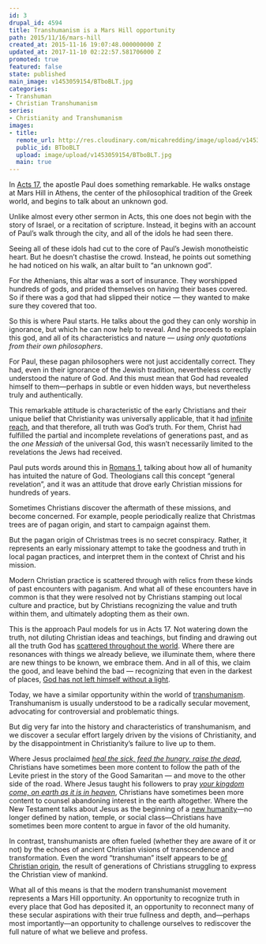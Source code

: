 ```yaml
---
id: 3
drupal_id: 4594
title: Transhumanism is a Mars Hill opportunity
path: 2015/11/16/mars-hill
created_at: 2015-11-16 19:07:48.000000000 Z
updated_at: 2017-11-10 02:22:57.581706000 Z
promoted: true
featured: false
state: published
main_image: v1453059154/BTboBLT.jpg
categories:
- Transhuman
- Christian Transhumanism
series:
- Christianity and Transhumanism
images:
- title: 
  remote_url: http://res.cloudinary.com/micahredding/image/upload/v1453059154/BTboBLT.jpg
  public_id: BTboBLT
  upload: image/upload/v1453059154/BTboBLT.jpg
  main: true
---
```

In [Acts 17](https://www.biblegateway.com/passage/?search=Acts+17:16-34), the apostle Paul does something remarkable. He walks onstage at Mars Hill in Athens, the center of the philosophical tradition of the Greek world, and begins to talk about an unknown god.

Unlike almost every other sermon in Acts, this one does not begin with the story of Israel, or a recitation of scripture. Instead, it begins with an account of Paul’s walk through the city, and all of the idols he had seen there.

Seeing all of these idols had cut to the core of Paul’s Jewish monotheistic heart. But he doesn’t chastise the crowd. Instead, he points out something he had noticed on his walk, an altar built to “an unknown god”. 

For the Athenians, this altar was a sort of insurance. They worshipped hundreds of gods, and prided themselves on having their bases covered. So if there was a god that had slipped their notice — they wanted to make sure they covered that too.

So this is where Paul starts. He talks about the god they can only worship in ignorance, but which he can now help to reveal. And he proceeds to explain this god, and all of its characteristics and nature — *using only quotations from their own philosophers*.

For Paul, these pagan philosophers were not just accidentally correct. They had, even in their ignorance of the Jewish tradition, nevertheless correctly understood the nature of God. And this must mean that God had revealed himself to them—perhaps in subtle or even hidden ways, but nevertheless truly and authentically.

This remarkable attitude is characteristic of the early Christians and their unique belief that Christianity was universally applicable, that it had [infinite reach](http://micahredding.com/blog/2015/08/07/infinite-morality-jesus), and that therefore, all truth was God’s truth. For them, Christ had fulfilled the partial and incomplete revelations of generations past, and as the *one Messiah* of the universal God, this wasn’t necessarily limited to the revelations the Jews had received.

Paul puts words around this in [Romans 1](https://www.biblegateway.com/passage/?search=Romans+1%3A19-20&version=NRSV), talking about how all of humanity has intuited the nature of God. Theologians call this concept “general revelation”, and it was an attitude that drove early Christian missions for hundreds of years.

Sometimes Christians discover the aftermath of these missions, and become concerned. For example, people periodically realize that Christmas trees are of pagan origin, and start to campaign against them. 

But the pagan origin of Christmas trees is no secret conspiracy. Rather, it represents an early missionary attempt to take the goodness and truth in local pagan practices, and interpret them in the context of Christ and his mission. 

Modern Christian practice is scattered through with relics from these kinds of past encounters with paganism. And what all of these encounters have in common is that they were resolved not by Christians stamping out local culture and practice, but by Christians recognizing the value and truth within them, and ultimately adopting them as their own.

This is the approach Paul models for us in Acts 17. Not watering down the truth, not diluting Christian ideas and teachings, but finding and drawing out all the truth God has [scattered throughout the world](https://www.biblegateway.com/passage/?search=Acts+17%3A26-28&version=NIV). Where there are resonances with things we already believe, we illuminate them, where there are new things to be known, we embrace them. And in all of this, we claim the good, and leave behind the bad — recognizing that even in the darkest of places, [God has not left himself without a light](https://www.biblegateway.com/passage/?search=Acts+14%3A17&version=NIV).

Today, we have a similar opportunity within the world of [transhumanism](http://micahredding.com/blog/2015/02/27/what-transhumanism-and-why-should-christians-care). Transhumanism is usually understood to be a radically secular movement, advocating for controversial and problematic things. 

But dig very far into the history and characteristics of transhumanism, and we discover a secular effort largely driven by the visions of Christianity, and by the disappointment in Christianity’s failure to live up to them. 

Where Jesus proclaimed *[heal the sick, feed the hungry, raise the dead](https://www.biblegateway.com/passage/?search=Matthew+10:8)*, Christians have sometimes been more content to follow the path of the Levite priest in the story of the Good Samaritan — and move to the other side of the road. Where Jesus taught his followers to pray *[your kingdom come, on earth as it is in heaven](https://www.biblegateway.com/passage/?search=Matthew+6%3A10&version=ESV)*, Christians have sometimes been more content to counsel abandoning interest in the earth altogether. Where the New Testament talks about Jesus as the beginning of a [new humanity](https://www.biblegateway.com/passage/?search=Ephesians+2%3A15&version=NIV)—no longer defined by nation, temple, or social class—Christians have sometimes been more content to argue in favor of the old humanity.

In contrast, transhumanists are often fueled (whether they are aware of it or not) by the echoes of ancient Christian visions of transcendence and transformation. Even the word “transhuman” itself appears to be [of Christian origin](http://micahredding.com/blog/2015/11/02/the-word-transhumanist), the result of generations of Christians struggling to express the Christian view of mankind.

What all of this means is that the modern transhumanist movement represents a Mars Hill opportunity. An opportunity to recognize truth in every place that God has deposited it, an opportunity to reconnect many of these secular aspirations with their true fullness and depth, and—perhaps most importantly—an opportunity to challenge ourselves to rediscover the full nature of what we believe and profess.
